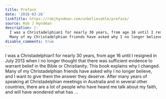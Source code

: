 ```yaml
---
title: Preface
date: '2016-03-26'
linkTitle: https://robjhyndman.com/unbelievable/preface/
source: Rob J Hyndman
description: |-
  I was a Christadelphian1 for nearly 30 years, from age 16 until I resigned in July 2013 when I no longer thought that there was sufficient evidence to warrant belief in the Bible or Christianity. This book explains why I changed.
  Many of my Christadelphian friends have asked why I no longer believe, and I want to give them the answer they deserve. After many years of speaking at Christadelphian meetings in Australia and in several other countries, there are a lot of people who have heard me talk about my faith, and will have wondered what has ...
disable_comments: true
---
```

I was a Christadelphian1 for nearly 30 years, from age 16 until I resigned in July 2013 when I no longer thought that there was sufficient evidence to warrant belief in the Bible or Christianity. This book explains why I changed.
Many of my Christadelphian friends have asked why I no longer believe, and I want to give them the answer they deserve. After many years of speaking at Christadelphian meetings in Australia and in several other countries, there are a lot of people who have heard me talk about my faith, and will have wondered what has ...